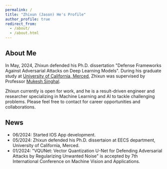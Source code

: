 ```yaml
---
permalink: /
title: "Zhixun (Jason) He's Profile"
author_profile: true
redirect_from: 
  - /about/
  - /about.html
---
```

## About Me
In May, 2024, Zhixun defended his Ph.D. dissertation "Defense Frameworks Against Adversarial Attacks on Deep Learning Models". During his graduate study at [University of California, Merced](https://eecs.ucmerced.edu/content/zhixun-he), Zhixun was supervised by Professor [Mukesh Singhal](https://cloudlab.ucmerced.edu/people/~mukesh). 

Zhixun currently is open for work, and he is a result-driven engineer and researcher specializing in Machine Learning and AI to tackle challenging problems. Please feel free to contact for career opportunities and collaborations.

## News

- 06/2024: Started IOS App development. 
- 05/2024: Zhixun defended his Ph.D. dissertaion at EECS department, University of California, Merced.
- 01/2024: "VQUNet: Vector Quantization U-Net for Defending Adversarial Attacks by Regularizing Unwanted Noise" is accepted by 7th International Conference on Machine Vision and Applications.

